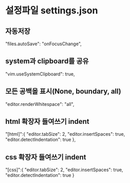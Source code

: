 # 설정파일 settings.json

## 자동저장

"files.autoSave": "onFocusChange",

## system과 clipboard를 공유

"vim.useSystemClipboard": true,

## 모든 공백을 표시(None, boundary, all)

"editor.renderWhitespace": "all",

## html 확장자 들여쓰기 indent

"[html]":{
    "editor.tabSize": 2,
    "editor.insertSpaces": true,
    "editor.detectIndentation": true
},

## css 확장자 들여쓰기 indent

"[css]":{
    "editor.tabSize": 2,
    "editor.insertSpaces": true,
    "editor.detectIndentation": true
}
